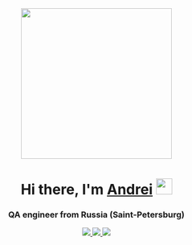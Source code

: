 <div id="header" align="center">
<img src="https://i.giphy.com/media/v1.Y2lkPTc5MGI3NjExYTV0Mnc4YnZ5cmlqbTE3NmFnOTg4ZG5oMzdkdXRwajNyZXJtOTQ1OSZlcD12MV9pbnRlcm5hbF9naWZfYnlfaWQmY3Q9Zw/ZmrLi7eC703u/giphy.gif" width="300"/>
</div>
<h1 align="center">Hi there, I'm <a href="https://spb.hh.ru/resume/16ea14f5ff0cce0b210039ed1f574530673261" target="_blank"> Andrei</a> 
<img src="https://github.com/blackcater/blackcater/raw/main/images/Hi.gif" height="32"/></h1>
<h3 align="center">QA engineer from Russia (Saint-Petersburg)</h3>
<div align="center">
<a href="https://t.me/your_reflections_API" target="_blank">
<img src="https://img.shields.io/badge/Telegram-24A1DE?style=for-the-badge&logo=Telegram&logoColor=FFFFFF"/>
</a>
<a href="https://wa.me/89811445303" target="_blank">
<img src="https://img.shields.io/badge/WhatsApp-25D366?style=for-the-badge&logo=WhatsApp&logoColor=FFFFFF"/>
</a>
<a href="https://vk.com/id51118177" target_blank">
<img src="https://img.shields.io/badge/VK-4682B4?style=for-the-badge&logo=VK&logoColor=FFFFFF"/>
</div>
